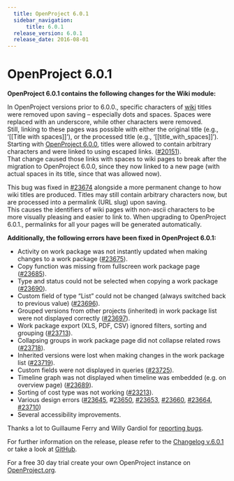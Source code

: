 ```yaml
---
  title: OpenProject 6.0.1
  sidebar_navigation:
      title: 6.0.1
  release_version: 6.0.1
  release_date: 2016-08-01
---
```



# OpenProject 6.0.1

**OpenProject 6.0.1 contains the following changes for the Wiki module:**

In OpenProject versions prior to 6.0.0., specific characters of
[wiki](../../user-guide/wiki/) titles were removed
upon saving – especially dots and spaces. Spaces were replaced with an
underscore, while other characters were removed.  
Still, linking to these pages was possible with either the original
title (e.g., ‘\[\[Title with spaces\]\]’), or the processed title (e.g.,
‘\[\[title\_with\_spaces\]\]’).  
Starting
with [OpenProject 6.0.0](https://www.openproject.org/blog/openproject-6-0-released/), titles
were allowed to contain arbitrary characters and were linked to using
escaped links.
([\#20151](https://community.openproject.com/work_packages/20151/activity)).  
That change caused those links with spaces to wiki pages to break after
the migration to OpenProject 6.0.0, since they now linked to a new page
(with actual spaces in its title, since that was allowed now).

This bug was fixed in
[\#23674](https://community.openproject.com/work_packages/23674) alongside
a more permanent change to how wiki titles are produced. Titles may
still contain arbitrary characters now, but are processed into a
permalink (URL slug) upon saving.  
This causes the identifiers of wiki pages with non-ascii characters to
be more visually pleasing and easier to link to. When upgrading to
OpenProject 6.0.1., permalinks for all your pages will be generated
automatically.

**Additionally, the following errors have been fixed in OpenProject
6.0.1:**

  - Activity
    on work package was not instantly updated when making changes to a
    work package
    ([\#23675](https://community.openproject.com/work_packages/23675/activity)).
  - Copy function was missing from fullscreen work package page
    ([\#23685](https://community.openproject.com/work_packages/23685/activity)).
  - Type
    and status could not be selected when copying a work package
    ([\#23690](https://community.openproject.com/work_packages/23690/activity)).
  - Custom field of type “List” could not be changed (always switched
    back to previous value)
    ([\#23696](https://community.openproject.com/work_packages/23696/activity)).
  - Grouped versions from other projects (inherited) in work package
    list were not displayed correctly
    ([\#23697](https://community.openproject.com/work_packages/23697/activity)).
  - Work package export (XLS, PDF, CSV) ignored filters, sorting and
    grouping
    ([\#23713](https://community.openproject.com/work_packages/23713/activity)).
  - Collapsing groups in work package page did not collapse related rows
    ([\#23718](https://community.openproject.com/work_packages/23718/activity)).
  - Inherited versions were lost when making changes in the work package
    list
    ([\#23719](https://community.openproject.com/work_packages/23719/activity)).
  - Custom fields were not displayed in queries
    ([\#23725](https://community.openproject.com/work_packages/23725/activity)).
  - Timeline
    graph was not displayed when timeline was embedded (e.g. on overview
    page)
    ([\#23689](https://community.openproject.com/work_packages/23689/activity)).
  - Sorting of cost type was not working
    ([\#23213](https://community.openproject.com/work_packages/23213/activity)).
  - Various design errors
    ([\#23645](https://community.openproject.com/work_packages/23645/activity), \#[23650](https://community.openproject.com/work_packages/23650/activity),
    [\#23653](https://community.openproject.com/work_packages/23653/activity),
    [\#23660](https://community.openproject.com/work_packages/23660/activity),
    [\#23664](https://community.openproject.com/work_packages/23664/activity),
    [\#23710](https://community.openproject.com/work_packages/23710/activity))
  - Several accessibility improvements.

Thanks a lot to Guillaume Ferry and Willy Gardiol for [reporting
bugs](../../development/report-a-bug/).

For further information on the release, please refer to the [Changelog
v.6.0.1](https://community.openproject.com/versions/807) or take a look
at [GitHub](https://github.com/opf/openproject/tree/v6.0.1).

For a free 30 day trial create your own OpenProject instance on
[OpenProject.org](https://openproject.org/).


